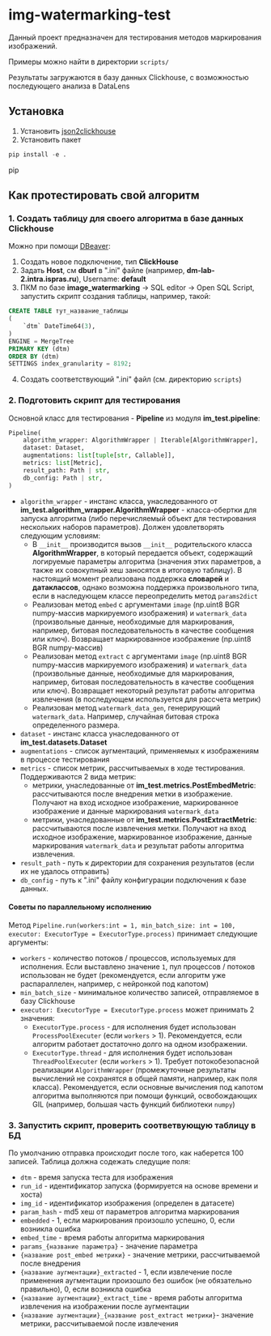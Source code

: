 # img-watermarking-test

Данный проект предназначен для тестирования методов маркирования изображений.

Примеры можно найти в директории `scripts/`

Результаты загружаются в базу данных Clickhouse, с возможностью последующего анализа в DataLens

## Установка

1. Установить [json2clickhouse](https://gitlab.ispras.ru/discopal/jsons2clickhouse)
2. Установить пакет

```python
pip install -e .
```

pip

## Как протестировать свой алгоритм

### 1. Создать таблицу для своего алгоритма в базе данных Clickhouse

Можно при помощи [DBeaver](https://dbeaver.io/):

1. Создать новое подключение, тип **ClickHouse**
2. Задать **Host**, см **dburl** в ".ini" файле (например, **dm-lab-2.intra.ispras.ru**), Username: **default**
3. ПКМ по базе **image_watermarking** -> SQL editor -> Open SQL Script, запустить скрипт создания таблицы, например, такой:

```sql
CREATE TABLE тут_название_таблицы
(
    `dtm` DateTime64(3),
)
ENGINE = MergeTree
PRIMARY KEY (dtm)
ORDER BY (dtm)
SETTINGS index_granularity = 8192;
```

4. Создать соответствующий ".ini" файл (см. директорию `scripts`)

### 2. Подготовить скрипт для тестирования

Основной класс для тестирования - **Pipeline** из модуля **im_test.pipeline**:

```python
Pipeline(
    algorithm_wrapper: AlgorithmWrapper | Iterable[AlgorithmWrapper],
    dataset: Dataset,
    augmentations: list[tuple[str, Callable]],
    metrics: list[Metric],
    result_path: Path | str,
    db_config: Path | str,
)
```

* `algorithm_wrapper` - инстанс класса, унаследованного от **im_test.algorithm_wrapper.AlgorithmWrapper** - класса-обертки для запуска алгоритма (либо перечисляемый объект для тестирования нескольких наборов параметров). Должен удовлетворять следующим условиям:
  * В `__init__` производится вызов `__init__` родительского класса **AlgorithmWrapper**, в который передается объект, содержащий логируемые параметры алгоритма (значения этих параметров, а также их совокупный хеш заносятся в итоговую таблицу). В настоящий момент реализована поддержка **словарей** и **датаклассов**, однако возможна поддержка произвольного типа, если в наследующем классе переопределить метод `params2dict`
  * Реализован метод `embed` с аргументами `image` (np.uint8 BGR numpy-массив маркируемого изображения) и `watermark_data` (произвольные данные, необходимые для маркирования, например, битовая последовательность в качестве сообщения или ключ). Возвращает маркированное изображение (np.uint8 BGR numpy-массив)
  * Реализован метод `extract` с аргументами `image` (np.uint8 BGR numpy-массив маркируемого изображения) и `watermark_data` (произвольные данные, необходимые для маркирования, например, битовая последовательность в качестве сообщения или ключ). Возвращает некоторый результат работы алгоритма извлечения (в последующем используется для рассчета метрик)
  * Реализован метод `watermark_data_gen`, генерирующий `watermark_data`. Например, случайная битовая строка определенного размера.
* `dataset` - инстанс класса унаследованного от **im_test.datasets.Dataset**
* `augmentations` - список аугментаций, применяемых к изображениям в процессе тестирования
* `metrics` - список метрик, рассчитываемых в ходе тестирования. Поддерживаются 2 вида метрик:
  * метрики, унаследованные от **im_test.metrics.PostEmbedMetric**: рассчитываются после внедрения метки в изображение. Получают на вход исходное изображение, маркированное изображение и данные маркирования `watermark_data`
  * метрики, унаследованные от **im_test.metrics.PostExtractMetric**: рассчитываются после извлечения метки. Получают на вход исходное изображение, маркированное изображение, данные маркирования `watermark_data` и результат работы алгоритма извлечения.
* `result_path` - путь к директории для сохранения результатов (если их не удалось отправить)
* `db_config` - путь к ".ini" файлу конфигурации подключения к базе данных.

#### Советы по параллельному исполнению
Метод `Pipeline.run(workers:int = 1, min_batch_size: int = 100, executor: ExecutorType = ExecutorType.process)` принимает следующие аргументы:
* `workers` - количество потоков / процессов, используемых для исполнения. Если выставлено значение `1`, пул процессов / потоков использован не будет (рекомендуется, если алгоритм уже распараллелен, например, с нейронкой под капотом)
* `min_batch_size` - минимальное количество записей, отправляемое в базу Clickhouse
* `executor: ExecutorType = ExecutorType.process` может принимать 2 значения:
  * `ExecutorType.process` - для исполнения будет использован `ProcessPoolExecuter` (если `workers` > 1). Рекомендуется, если алгоритм работает достаточно долго на одном изображении.
  * `ExecutorType.thread` - для исполнения будет использован `ThreadPoolExecuter` (если `workers` > 1). Требует потокобезопасной реализации `AlgorithmWrapper` (промежуточные результаты вычислений не сохранятся в общей памяти, например, как поля класса). Рекомендуется, если основные вычисления под капотом алгоритма выполняются при помощи функций, освобождающих GIL (например, большая часть функций библиотеки `numpy`)

### 3. Запустить скрипт, проверить соответвующую таблицу в БД

По умолчанию отправка происходит после того, как наберется 100 записей. Таблица должна содежать следущие поля:

* `dtm` - время запуска теста для изображения
* `run_id` - идентификатор запуска (формируется на основе времени и хоста)
* `img_id` - идентификатор изображения (определен в датасете)
* `param_hash` - md5 хеш от параметров алгоритма маркирования
* `embedded` - 1, если маркирования произошло успешно, 0, если возникла ошибка
* `embed_time` - время работы алгоритма маркирования
* `params_{название параметра}` - значение параметра
* `{название post_embed метрики}` - значение метрики, рассчитываемой после внедрения
* `{название аугментации}_extracted` - 1, если извлечение после применения аугментации произошло без ошибок (не обязательно правильно), 0, если возникла ошибка
* `{название аугментации}_extract_time` - время работы алгоритма извлечения на изображении после аугментации
* `{название аугментации}_{название post_extract метрики}`- значение метрики, рассчитываемой после извлечения
